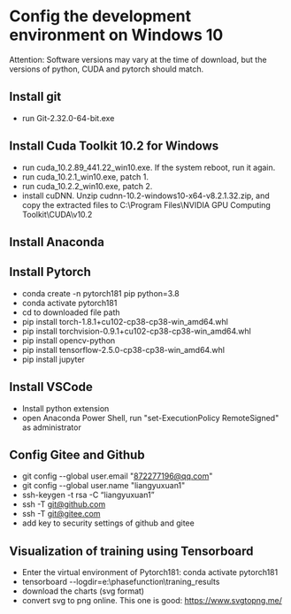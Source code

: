 # Config the development environment on Windows 10

Attention: Software versions may vary at the time of download, but the versions of python, CUDA and pytorch should match.

## Install git
- run Git-2.32.0-64-bit.exe

## Install Cuda Toolkit 10.2 for Windows
- run cuda_10.2.89_441.22_win10.exe. If the system reboot, run it again.
- run cuda_10.2.1_win10.exe, patch 1.
- run cuda_10.2.2_win10.exe, patch 2. 
- install cuDNN. Unzip cudnn-10.2-windows10-x64-v8.2.1.32.zip, and copy the extracted files to C:\Program Files\NVIDIA GPU Computing Toolkit\CUDA\v10.2

## Install Anaconda

## Install Pytorch
- conda create -n pytorch181 pip python=3.8
- conda activate pytorch181
- cd to downloaded file path
- pip install torch-1.8.1+cu102-cp38-cp38-win_amd64.whl
- pip install torchvision-0.9.1+cu102-cp38-cp38-win_amd64.whl
- pip install opencv-python
- pip install tensorflow-2.5.0-cp38-cp38-win_amd64.whl 
- pip install jupyter

## Install VSCode
- Install python extension
- open Anaconda Power Shell, run "set-ExecutionPolicy RemoteSigned" as administrator

## Config Gitee and Github
- git config --global user.email "872277196@qq.com"
- git config --global user.name "liangyuxuan1"
- ssh-keygen -t rsa -C “liangyuxuan1” 
- ssh -T git@github.com
- ssh -T git@gitee.com
- add key to security settings of github and gitee

## Visualization of training using Tensorboard
- Enter the virtual environment of Pytorch181: conda activate pytorch181
- tensorboard --logdir=e:\phasefunction\traning_results
- download the charts (svg format)
- convert svg to png online. This one is good: https://www.svgtopng.me/

